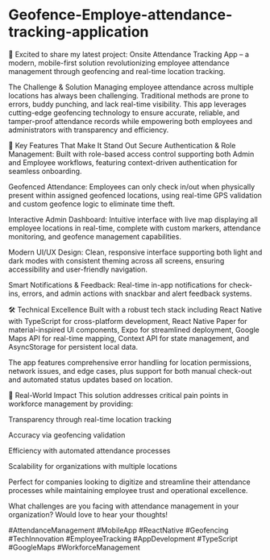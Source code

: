 # Geofence-Employe-attendance-tracking-application
🚀 Excited to share my latest project: Onsite Attendance Tracking App – a modern, mobile-first solution revolutionizing employee attendance management through geofencing and real-time location tracking.

The Challenge & Solution Managing employee attendance across multiple locations has always been challenging. Traditional methods are prone to errors, buddy punching, and lack real-time visibility. This app leverages cutting-edge geofencing technology to ensure accurate, reliable, and tamper-proof attendance records while empowering both employees and administrators with transparency and efficiency.

🌟 Key Features That Make It Stand Out Secure Authentication & Role Management: Built with role-based access control supporting both Admin and Employee workflows, featuring context-driven authentication for seamless onboarding.

Geofenced Attendance: Employees can only check in/out when physically present within assigned geofenced locations, using real-time GPS validation and custom geofence logic to eliminate time theft.

Interactive Admin Dashboard: Intuitive interface with live map displaying all employee locations in real-time, complete with custom markers, attendance monitoring, and geofence management capabilities.

Modern UI/UX Design: Clean, responsive interface supporting both light and dark modes with consistent theming across all screens, ensuring accessibility and user-friendly navigation.

Smart Notifications & Feedback: Real-time in-app notifications for check-ins, errors, and admin actions with snackbar and alert feedback systems.

🛠 Technical Excellence Built with a robust tech stack including React Native with TypeScript for cross-platform development, React Native Paper for material-inspired UI components, Expo for streamlined deployment, Google Maps API for real-time mapping, Context API for state management, and AsyncStorage for persistent local data.

The app features comprehensive error handling for location permissions, network issues, and edge cases, plus support for both manual check-out and automated status updates based on location.

📱 Real-World Impact This solution addresses critical pain points in workforce management by providing:

Transparency through real-time location tracking

Accuracy via geofencing validation

Efficiency with automated attendance processes

Scalability for organizations with multiple locations

Perfect for companies looking to digitize and streamline their attendance processes while maintaining employee trust and operational excellence.

What challenges are you facing with attendance management in your organization? Would love to hear your thoughts!

#AttendanceManagement #MobileApp #ReactNative #Geofencing #TechInnovation #EmployeeTracking #AppDevelopment #TypeScript #GoogleMaps #WorkforceManagement

